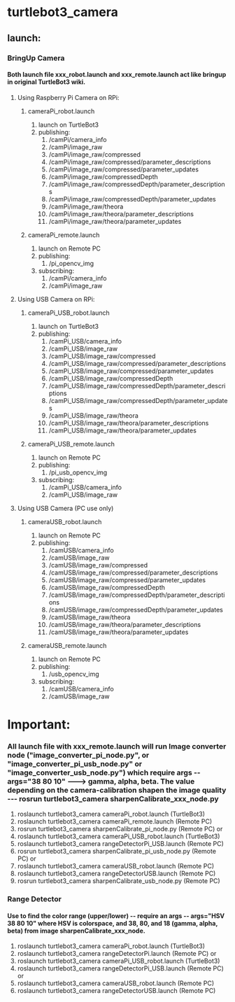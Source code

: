 # turtlebot3_camera

## launch:
### BringUp Camera
#### Both launch file xxx_robot.launch and xxx_remote.launch act like bringup in original TurtleBot3 wiki.
1.  Using Raspberry Pi Camera on RPi:
    1.  cameraPi_robot.launch
        1.  launch on TurtleBot3
        2.  publishing:
            1.  /camPi/camera_info
            2.  /camPi/image_raw
            3.  /camPi/image_raw/compressed
            4.  /camPi/image_raw/compressed/parameter_descriptions
            5.  /camPi/image_raw/compressed/parameter_updates
            6.  /camPi/image_raw/compressedDepth
            7.  /camPi/image_raw/compressedDepth/parameter_descriptions
            8.  /camPi/image_raw/compressedDepth/parameter_updates
            9.  /camPi/image_raw/theora
            10. /camPi/image_raw/theora/parameter_descriptions
            11. /camPi/image_raw/theora/parameter_updates

    2.  cameraPi_remote.launch
        1.  launch on Remote PC
        2.  publishing:
            1.  /pi_opencv_img
        3.  subscribing:
            1.  /camPi/camera_info
            2.  /camPi/image_raw

2.  Using USB Camera on RPi:
    1.  cameraPi_USB_robot.launch
        1.  launch on TurtleBot3
        2.  publishing:
            1.  /camPi_USB/camera_info
            2.  /camPi_USB/image_raw
            3.  /camPi_USB/image_raw/compressed
            4.  /camPi_USB/image_raw/compressed/parameter_descriptions
            5.  /camPi_USB/image_raw/compressed/parameter_updates
            6.  /camPi_USB/image_raw/compressedDepth
            7.  /camPi_USB/image_raw/compressedDepth/parameter_descriptions
            8.  /camPi_USB/image_raw/compressedDepth/parameter_updates
            9.  /camPi_USB/image_raw/theora
            10. /camPi_USB/image_raw/theora/parameter_descriptions
            11. /camPi_USB/image_raw/theora/parameter_updates

    2.  cameraPi_USB_remote.launch
        1.  launch on Remote PC
        2.  publishing:
            1.  /pi_usb_opencv_img
        3.  subscribing:
            1.  /camPi_USB/camera_info
            2.  /camPi_USB/image_raw

3.  Using USB Camera (PC use only)
    1.  cameraUSB_robot.launch
        1.  launch on Remote PC
        2.  publishing:
            1.  /camUSB/camera_info
            2.  /camUSB/image_raw
            3.  /camUSB/image_raw/compressed
            4.  /camUSB/image_raw/compressed/parameter_descriptions
            5.  /camUSB/image_raw/compressed/parameter_updates
            6.  /camUSB/image_raw/compressedDepth
            7.  /camUSB/image_raw/compressedDepth/parameter_descriptions
            8.  /camUSB/image_raw/compressedDepth/parameter_updates
            9.  /camUSB/image_raw/theora
            10. /camUSB/image_raw/theora/parameter_descriptions
            11. /camUSB/image_raw/theora/parameter_updates

    2.  cameraUSB_remote.launch
        1.  launch on Remote PC
        2.  publishing:
            1.  /usb_opencv_img
        3.  subscribing:
            1.  /camUSB/camera_info
            2.  /camUSB/image_raw

# Important:
### All launch file with xxx_remote.launch will run Image converter node ("image_converter_pi_node.py", or "image_converter_pi_usb_node.py" or "image_converter_usb_node.py") which require args -- args="38 80 10" ---> gamma, alpha, beta. The value depending on the camera-calibration shapen the image quality --- rosrun turtlebot3_camera sharpenCalibrate_xxx_node.py

1.  roslaunch turtlebot3_camera cameraPi_robot.launch (TurtleBot3)
2.  roslaunch turtlebot3_camera cameraPi_remote.launch (Remote PC)
3.  rosrun turtlebot3_camera sharpenCalibrate_pi_node.py (Remote PC)
or
1.  roslaunch turtlebot3_camera cameraPi_USB_robot.launch (TurtleBot3)
2.  roslaunch turtlebot3_camera rangeDetectorPi_USB.launch  (Remote PC)
3.  rosrun turtlebot3_camera sharpenCalibrate_pi_usb_node.py (Remote PC)
or
1.  roslaunch turtlebot3_camera cameraUSB_robot.launch (Remote PC)
2.  roslaunch turtlebot3_camera rangeDetectorUSB.launch  (Remote PC)
3.  rosrun turtlebot3_camera sharpenCalibrate_usb_node.py (Remote PC)

###  Range Detector
####  Use to find the color range (upper/lower) -- require an args -- args="HSV 38 80 10" where HSV is colorspace, and 38, 80, and 18 (gamma, alpha, beta) from image sharpenCalibrate_xxx_node.

1.  roslaunch turtlebot3_camera cameraPi_robot.launch (TurtleBot3)
2.  roslaunch turtlebot3_camera rangeDetectorPi.launch  (Remote PC)
or
1.  roslaunch turtlebot3_camera cameraPi_USB_robot.launch (TurtleBot3)
2.  roslaunch turtlebot3_camera rangeDetectorPi_USB.launch  (Remote PC)
or
1.  roslaunch turtlebot3_camera cameraUSB_robot.launch (Remote PC)
2.  roslaunch turtlebot3_camera rangeDetectorUSB.launch  (Remote PC)

